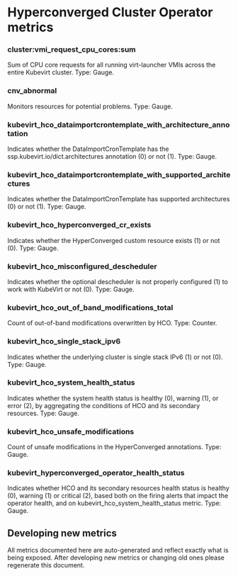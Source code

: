 # Hyperconverged Cluster Operator metrics

### cluster:vmi_request_cpu_cores:sum
Sum of CPU core requests for all running virt-launcher VMIs across the entire Kubevirt cluster. Type: Gauge.

### cnv_abnormal
Monitors resources for potential problems. Type: Gauge.

### kubevirt_hco_dataimportcrontemplate_with_architecture_annotation
Indicates whether the DataImportCronTemplate has the ssp.kubevirt.io/dict.architectures annotation (0) or not (1). Type: Gauge.

### kubevirt_hco_dataimportcrontemplate_with_supported_architectures
Indicates whether the DataImportCronTemplate has supported architectures (0) or not (1). Type: Gauge.

### kubevirt_hco_hyperconverged_cr_exists
Indicates whether the HyperConverged custom resource exists (1) or not (0). Type: Gauge.

### kubevirt_hco_misconfigured_descheduler
Indicates whether the optional descheduler is not properly configured (1) to work with KubeVirt or not (0). Type: Gauge.

### kubevirt_hco_out_of_band_modifications_total
Count of out-of-band modifications overwritten by HCO. Type: Counter.

### kubevirt_hco_single_stack_ipv6
Indicates whether the underlying cluster is single stack IPv6 (1) or not (0). Type: Gauge.

### kubevirt_hco_system_health_status
Indicates whether the system health status is healthy (0), warning (1), or error (2), by aggregating the conditions of HCO and its secondary resources. Type: Gauge.

### kubevirt_hco_unsafe_modifications
Count of unsafe modifications in the HyperConverged annotations. Type: Gauge.

### kubevirt_hyperconverged_operator_health_status
Indicates whether HCO and its secondary resources health status is healthy (0), warning (1) or critical (2), based both on the firing alerts that impact the operator health, and on kubevirt_hco_system_health_status metric. Type: Gauge.

## Developing new metrics

All metrics documented here are auto-generated and reflect exactly what is being
exposed. After developing new metrics or changing old ones please regenerate
this document.
